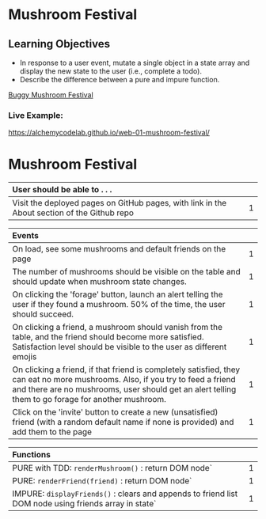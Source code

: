 # Mushroom Festival

## Learning Objectives
- In response to a user event, mutate a single object in a state array and display the new state to the user (i.e., complete a todo).
- Describe the difference between a pure and impure function.

[Buggy Mushroom Festival](https://github.com/alchemycodelab/buggy-js-mushroom-festival)

### Live Example:
https://alchemycodelab.github.io/web-01-mushroom-festival/


# Mushroom Festival

| User should be able to . . .                                                         |             |
| :----------------------------------------------------------------------------------- | ----------: |
| Visit the deployed pages on GitHub pages, with link in the About section of the Github repo|     1 |

| Events                                                                                |             |
| :----------------------------------------------------------------------------------- | ----------: |
| On load, see some mushrooms and default friends on the page                                |        1 |
| The number of mushrooms should be visible on the table and should update when mushroom state changes.  |        1 |
| On clicking the 'forage' button, launch an alert telling the user if they found a mushroom. 50% of the time, the user should succeed.  | 1 |
| On clicking a friend, a mushroom should vanish from the table, and the friend should become more satisfied. Satisfaction level should be visible to the user as different emojis |     1 |
| On clicking a friend, if that friend is completely satisfied, they can eat no more mushrooms. Also, if you try to feed a friend and there are no mushrooms, user should get an alert telling them to go forage for another mushroom. |1|
| Click on the 'invite' button to create a new (unsatisfied) friend (with a random default name if none is provided) and add them to the page | 1 |

| Functions                                                                                |             |
| :----------------------------------------------------------------------------------- | ----------: |
| PURE with TDD: `renderMushroom()` : return DOM node` |1|
| PURE: `renderFriend(friend)` : return DOM node` |1|
| IMPURE: `displayFriends()` : clears and appends to friend list DOM node using friends array in state` | 1|
